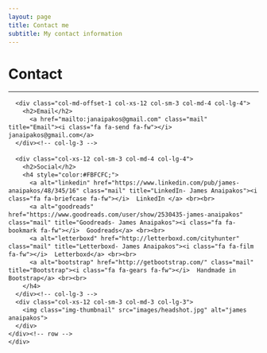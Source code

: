 ```yaml
---
layout: page
title: Contact me
subtitle: My contact information
---
```



<div class="page-section short" id="contact" name="contact">
    <div class="container">
    <h1 class="centered">Contact</h1>
    <hr>
    <div class="row">

      <div class="col-md-offset-1 col-xs-12 col-sm-3 col-md-4 col-lg-4">
        <h2>Email</h2>
          <a href="mailto:janaipakos@gmail.com" class="mail" title="Email"><i class="fa fa-send fa-fw"></i>  janaipakos@gmail.com</a>
      </div><!-- col-lg-3 -->

      <div class="col-xs-12 col-sm-3 col-md-4 col-lg-4">
        <h2>Social</h2>
        <h4 style="color:#FBFCFC;">
          <a alt="linkedin" href="https://www.linkedin.com/pub/james-anaipakos/48/345/16" class="mail" title="LinkedIn- James Anaipakos"><i class="fa fa-briefcase fa-fw"></i>  LinkedIn </a> <br><br>
          <a alt="goodreads" href="https://www.goodreads.com/user/show/2530435-james-anaipakos" class="mail" title="Goodreads- James Anaipakos"><i class="fa fa-bookmark fa-fw"></i>  Goodreads</a> <br><br>
          <a alt="letterboxd" href="http://letterboxd.com/cityhunter" class="mail" title="Letterboxd- James Anaipakos"><i class="fa fa-film fa-fw"></i>  Letterboxd</a> <br><br>
          <a alt="bootstrap" href="http://getbootstrap.com/" class="mail" title="Bootstrap"><i class="fa fa-gears fa-fw"></i>  Handmade in Bootstrap</a> <br><br>
        </h4>
      </div><!-- col-lg-3 -->
      <div class="col-xs-12 col-sm-3 col-md-3 col-lg-3">
        <img class="img-thumbnail" src="images/headshot.jpg" alt="james anaipakos">
      </div>
    </div><!-- row -->
    </div>
  </div>
